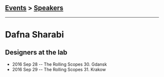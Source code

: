 ## [Events](../README.md) > [Speakers](../speakers.md)
---

# Dafna Sharabi

## Designers at the lab
- 2016 Sep 28 -- The Rolling Scopes 30. Gdansk    
- 2016 Sep 29 -- The Rolling Scopes 31. Krakow    
